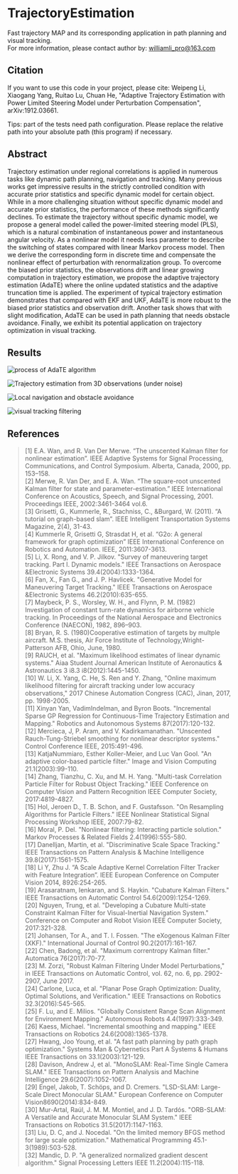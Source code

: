 ﻿# TrajectoryEstimation
Fast trajectory MAP and its corresponding application in path planning and visual tracking.  
For more information, please contact author by: williamli_pro@163.com

## Citation
If you want to use this code in your project, please cite:
Weipeng Li, Xiaogang Yang, Ruitao Lu, Chuan He, "Adaptive Trajectory Estimation with Power Limited Steering Model under Perturbation Compensation",  arXiv:1912.03661.

Tips: part of the tests need path configuration. Please replace the relative path into your absolute path (this program) if necessary.

## Abstract
Trajectory estimation under regional correlations is applied in numerous tasks like dynamic path planning, navigation and tracking. Many previous works get impressive results in the strictly controlled condition with accurate prior statistics and specific dynamic model for certain object. While in a more challenging situation without specific dynamic model and accurate prior statistics, the performance of these methods significantly declines. To estimate the trajectory without specific dynamic model, we propose a general model called the power-limited steering model (PLS), which is a natural combination of instantaneous power and instantaneous angular velocity. As a nonlinear model it needs less parameter to describe the switching of states compared with linear Markov process model. Then we derive the corresponding form in discrete time and compensate the nonlinear effect of perturbation with renormalization group. To overcome the biased prior statistics, the observations drift and linear growing computation in trajectory estimation, we propose the adaptive trajectory estimation (AdaTE) where the online updated statistics and the adaptive truncation time is applied. The experiment of typical trajectory estimation demonstrates that compared with EKF and UKF, AdaTE is more robust to the biased prior statistics and observation drift. Another task shows that with slight modification, AdaTE can be used in path planning that needs obstacle avoidance. Finally, we exhibit its potential application on trajectory optimization in visual tracking.

## Results
![process of AdaTE algorithm](https://raw.githubusercontent.com/WilliamLiPro/TrajectoryEstimation/master/present-result/process.png)

![Trajectory estimation from 3D observations (under noise)](https://github.com/WilliamLiPro/TrajectoryEstimation/raw/master/present-result/trajectory-estimation.png)

![Local navigation and obstacle avoidance](https://raw.githubusercontent.com/WilliamLiPro/TrajectoryEstimation/master/present-result/online-path-planning.png)

![visual tracking filtering](https://raw.githubusercontent.com/WilliamLiPro/TrajectoryEstimation/master/present-result/visual-tracking-filtering.png)

## References
>[1]	E.A. Wan, and R. Van Der Merwe. “The unscented Kalman filter for nonlinear estimation”. IEEE Adaptive Systems for Signal Processing, Communications, and Control Symposium. Alberta, Canada, 2000, pp. 153–158.  
>[2]	Merwe, R. Van Der, and E. A. Wan. “The square-root unscented Kalman filter for state and parameter-estimation.” IEEE International Conference on Acoustics, Speech, and Signal Processing, 2001. Proceedings IEEE, 2002:3461-3464 vol.6.  
>[3]	Grisetti, G., Kummerle, R., Stachniss, C., &Burgard, W. (2011). “A tutorial on graph-based slam”. IEEE Intelligent Transportation Systems Magazine, 2(4), 31-43.  
>[4]	Kummerle R, Grisetti G, Strasdat H, et al. “G2o: A general framework for graph optimization” IEEE International Conference on Robotics and Automation. IEEE, 2011:3607-3613.  
>[5]	Li, X. Rong, and V. P. Jilkov. "Survey of maneuvering target tracking. Part I. Dynamic models." IEEE Transactions on Aerospace &Electronic Systems 39.4(2004):1333-1364.  
>[6]	Fan, X., Fan G., and J. P. Havlicek. "Generative Model for Maneuvering Target Tracking." IEEE Transactions on Aerospace &Electronic Systems 46.2(2010):635-655.    
>[7]	Maybeck, P. S., Worsley, W. H., and Flynn, P. M. (1982) Investigation of constant turn-rate dynamics for airborne vehicle tracking. In Proceedings of the National Aerospace and Electronics Conference (NAECON), 1982, 896–903.  
>[8]	Bryan, R. S. (1980)Cooperative estimation of targets by multple aircraft. M.S. thesis, Air Force Institute of Technology,Wright-Patterson AFB, Ohio, June, 1980.  
>[9]	RAUCH, et al. "Maximum likelihood estimates of linear dynamic systems." Aiaa Student Journal American Institute of Aeronautics & Astronautics 3 i8.3 i8(2012):1445-1450.  
>[10]	W. Li, X. Yang, C. He, S. Ren and Y. Zhang, "Online maximum likelihood filtering for aircraft tracking under low accuracy observations," 2017 Chinese Automation Congress (CAC), Jinan, 2017, pp. 1998-2005.  
>[11]	Xinyan Yan, VadimIndelman, and Byron Boots. "Incremental Sparse GP Regression for Continuous-Time Trajectory Estimation and Mapping." Robotics and Autonomous Systems 87(2017):120-132.  
>[12]	Mercieca, J, P. Aram, and V. Kadirkamanathan. "Unscented Rauch-Tung-Striebel smoothing for nonlinear descriptor systems." Control Conference IEEE, 2015:491-496.  
>[13]	KatjaNummiaro, Esther Koller-Meier, and Luc Van Gool. "An adaptive color-based particle filter." Image and Vision Computing 21.1(2003):99-110.  
>[14]	Zhang, Tianzhu, C. Xu, and M. H. Yang. "Multi-task Correlation Particle Filter for Robust Object Tracking." IEEE Conference on Computer Vision and Pattern Recognition IEEE Computer Society, 2017:4819-4827.  
>[15]	Hol, Jeroen D., T. B. Schon, and F. Gustafsson. "On Resampling Algorithms for Particle Filters." IEEE Nonlinear Statistical Signal Processing Workshop IEEE, 2007:79-82.  
>[16]	Moral, P. Del. "Nonlinear filtering: Interacting particle solution." Markov Processes & Related Fields 2.4(1996):555-580.  
>[17]	Danelljan, Martin, et al. "Discriminative Scale Space Tracking." IEEE Transactions on Pattern Analysis & Machine Intelligence 39.8(2017):1561-1575.  
>[18]	Li Y, Zhu J. “A Scale Adaptive Kernel Correlation Filter Tracker with Feature Integration”. IEEE European Conference on Computer Vision 2014, 8926:254-265.  
>[19]	Arasaratnam, Ienkaran, and S. Haykin. "Cubature Kalman Filters." IEEE Transactions on Automatic Control 54.6(2009):1254-1269.  
>[20]	Nguyen, Trung, et al. "Developing a Cubature Multi-state Constraint Kalman Filter for Visual-Inertial Navigation System." Conference on Computer and Robot Vision IEEE Computer Society, 2017:321-328.  
>[21]	Johansen, Tor A., and T. I. Fossen. "The eXogenous Kalman Filter (XKF)." International Journal of Control 90.2(2017):161-167.  
>[22]	Chen, Badong, et al. "Maximum correntropy Kalman filter." Automatica 76(2017):70-77.  
>[23]	M. Zorzi, "Robust Kalman Filtering Under Model Perturbations," in IEEE Transactions on Automatic Control, vol. 62, no. 6, pp. 2902-2907, June 2017.  
>[24]	Carlone, Luca, et al. "Planar Pose Graph Optimization: Duality, Optimal Solutions, and Verification." IEEE Transactions on Robotics 32.3(2016):545-565.  
>[25]	F. Lu, and E. Milios. "Globally Consistent Range Scan Alignment for Environment Mapping." Autonomous Robots 4.4(1997):333-349.  
>[26]	Kaess, Michael. "Incremental smoothing and mapping." IEEE Transactions on Robotics 24.6(2008):1365-1378.  
>[27]	Hwang, Joo Young, et al. "A fast path planning by path graph optimization." Systems Man & Cybernetics Part A Systems & Humans IEEE Transactions on 33.1(2003):121-129.  
>[28]	Davison, Andrew J, et al. "MonoSLAM: Real-Time Single Camera SLAM." IEEE Transactions on Pattern Analysis and Machine Intelligence 29.6(2007):1052-1067.  
>[29]	Engel, Jakob, T. Schöps, and D. Cremers. "LSD-SLAM: Large-Scale Direct Monocular SLAM." European Conference on Computer Vision8690(2014):834-849.  
>[30]	Mur-Artal, Raúl, J. M. M. Montiel, and J. D. Tardós. "ORB-SLAM: A Versatile and Accurate Monocular SLAM System." IEEE Transactions on Robotics 31.5(2017):1147-1163.  
>[31]	Liu, D. C, and J. Nocedal. "On the limited memory BFGS method for large scale optimization." Mathematical Programming 45.1-3(1989):503-528.  
>[32]	Mandic, D. P. "A generalized normalized gradient descent algorithm." Signal Processing Letters IEEE 11.2(2004):115-118.  

